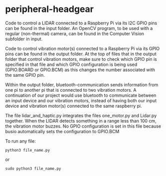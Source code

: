 # peripheral-headgear

Code to control a LIDAR connected to a Raspberry Pi via its I2C GPIO pins can be found in the input folder. An OpenCV program, to be used with a regular (non-thermal) camera, can be found in the Computer Vision subfolder in input. 

Code to control vibration motor(s) connected to a Raspberry Pi via its GPIO pins can be found in the output folder. At the top of files that in the output folder that control vibration motors, make sure to check which GPIO pin is specified in that file and which GPIO configuration is being used (GPIO.BOARD or GPIO.BCM) as this changes the number associated with the same GPIO pin.

Within the output folder, bluetooth-communication sends information from one pi to another pi that is connected to two vibration motors. A continuation of our project would use bluetooth to communicate between an input device and our vibration motors, instead of having both our input device and vibration motor(s) connected to the same raspberry pi.

The file lidar_and_haptic.py integrates the files one_motor.py and Lidar.py together. When the LIDAR detects something in a range less than 100 cm, the vibration motor buzzes. No GPIO configuration is set in this file because busio automatically sets the configuration to GPIO.BCM

To run any file:
```
python3 file_name.py
```
or
```
sudo python3 file_name.py
```
